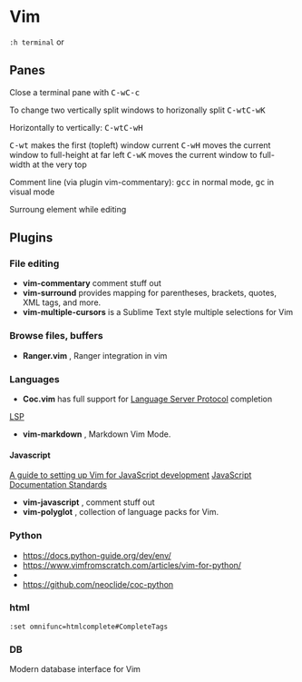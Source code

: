 # Vim

`:h terminal` or <badge-doc href="https://vimhelp.org/terminal.html" message="terminal" logo="vim"></badge-doc>


## Panes

Close a terminal pane with <kbd>C-w</kbd><kbd>C-c</kbd>

To change two vertically split windows to horizonally split
<kbd>C-w</kbd><kbd>t</kbd><kbd>C-w</kbd><kbd>K</kbd>

Horizontally to vertically:
<kbd>C-w</kbd><kbd>t</kbd><kbd>C-w</kbd><kbd>H</kbd>

<kbd>C-w</kbd><kbd>t</kbd> makes the first (topleft) window current
<kbd>C-w</kbd><kbd>H</kbd> moves the current window to full-height at far left
<kbd>C-w</kbd><kbd>K</kbd> moves the current window to full-width at the very top


Comment line (via plugin vim-commentary): <kbd>gcc</kbd> in normal mode,
<kbd>gc</kbd> in visual mode

Surroung element while editing

## Plugins

[comment]: <> (- <b>Ale</b> <badge-stars repo='dense-analysis/ale'></badge-stars> <badge-doc href="https://vimawesome.com/plugin/ale"></badge-doc> is a providing asynchronous linting)


### File editing

- <b>vim-commentary</b> <badge-stars repo='tpope/vim-commentary'></badge-stars> <badge-doc href="https://github.com/tpope/vim-commentary"></badge-doc> comment stuff out
- <b>vim-surround</b> <badge-stars repo='tpope/vim-surround'></badge-stars> provides mapping for parentheses, brackets, quotes, XML tags, and more.
- <b>vim-multiple-cursors</b> <badge-stars repo='terryma/vim-multiple-cursors'></badge-stars> <badge-doc href="https://github.com/terryma/vim-multiple-cursors#quick-start" message="latest" logo="github"></badge-doc> is a Sublime Text style multiple selections for Vim

### Browse files, buffers

- <b>Ranger.vim</b> <badge-stars repo='francoiscabrol/ranger.vim'></badge-stars> <badge-doc href="https://github.com/francoiscabrol/ranger.vim#how-to-use-it"></badge-doc>, Ranger integration in vim

### Languages

- <b>Coc.vim</b> <badge-stars repo='neoclide/coc.nvim'></badge-stars> <badge-doc href="https://github.com/neoclide/coc.nvim/blob/master/doc/coc.txt" message="latest" logo="github"></badge-doc> has full support for [Language Server Protocol](https://microsoft.github.io/language-server-protocol/) completion




[LSP](https://langserver.org/)


- <b>vim-markdown</b> <badge-stars repo='plasticboy/vim-markdown'></badge-stars> <badge-doc href="https://github.com/plasticboy/vim-markdown#vim-markdown"></badge-doc>, Markdown Vim Mode. 

#### Javascript

[A guide to setting up Vim for JavaScript development](https://freshman.tech/vim-javascript/)
[JavaScript Documentation Standards](https://make.wordpress.org/core/handbook/best-practices/inline-documentation-standards/javascript/)
- <b>vim-javascript</b> <badge-stars repo='pangloss/vim-javascript'></badge-stars> <badge-doc href='https://github.com/pangloss/vim-javascript#vim-javascript' message=''></badge-doc>, comment stuff out
- <b>vim-polyglot</b> <badge-stars repo='sheerun/vim-polyglot'></badge-stars> <badge-doc href='https://github.com/sheerun/vim-polyglot/blob/master/README.md'></badge-doc>, collection of language packs for Vim.


### Python

- https://docs.python-guide.org/dev/env/
- https://www.vimfromscratch.com/articles/vim-for-python/
- 
- https://github.com/neoclide/coc-python


### html

```
:set omnifunc=htmlcomplete#CompleteTags
```

### DB

<badge-stars repo='tpope/vim-dadbod'></badge-repo>Modern database interface for Vim 

